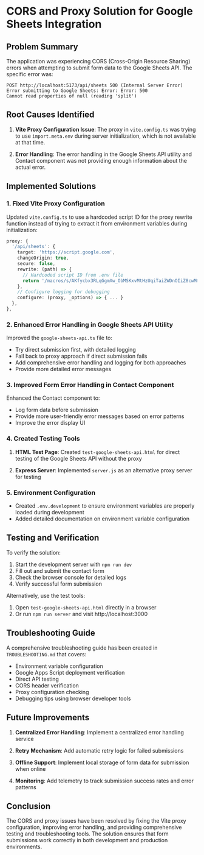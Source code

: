 # CORS and Proxy Solution for Google Sheets Integration

## Problem Summary

The application was experiencing CORS (Cross-Origin Resource Sharing) errors when attempting to submit form data to the Google Sheets API. The specific error was:

```
POST http://localhost:5173/api/sheets 500 (Internal Server Error)
Error submitting to Google Sheets: Error: Error: 500
Cannot read properties of null (reading 'split')
```

## Root Causes Identified

1. **Vite Proxy Configuration Issue**: The proxy in `vite.config.ts` was trying to use `import.meta.env` during server initialization, which is not available at that time.

2. **Error Handling**: The error handling in the Google Sheets API utility and Contact component was not providing enough information about the actual error.

## Implemented Solutions

### 1. Fixed Vite Proxy Configuration

Updated `vite.config.ts` to use a hardcoded script ID for the proxy rewrite function instead of trying to extract it from environment variables during initialization:

```typescript
proxy: {
  '/api/sheets': {
    target: 'https://script.google.com',
    changeOrigin: true,
    secure: false,
    rewrite: (path) => {
      // Hardcoded script ID from .env file
      return '/macros/s/AKfycbx3RLqGgmXw_ObMSKxvMtHzUqiTaiZWDnOIiZ8cwMmERDpGZscZJRTNUIfmwKgwch6X/exec';
    },
    // Configure logging for debugging
    configure: (proxy, _options) => { ... }
  },
},
```

### 2. Enhanced Error Handling in Google Sheets API Utility

Improved the `google-sheets-api.ts` file to:

- Try direct submission first, with detailed logging
- Fall back to proxy approach if direct submission fails
- Add comprehensive error handling and logging for both approaches
- Provide more detailed error messages

### 3. Improved Form Error Handling in Contact Component

Enhanced the Contact component to:

- Log form data before submission
- Provide more user-friendly error messages based on error patterns
- Improve the error display UI

### 4. Created Testing Tools

1. **HTML Test Page**: Created `test-google-sheets-api.html` for direct testing of the Google Sheets API without the proxy

2. **Express Server**: Implemented `server.js` as an alternative proxy server for testing

### 5. Environment Configuration

- Created `.env.development` to ensure environment variables are properly loaded during development
- Added detailed documentation on environment variable configuration

## Testing and Verification

To verify the solution:

1. Start the development server with `npm run dev`
2. Fill out and submit the contact form
3. Check the browser console for detailed logs
4. Verify successful form submission

Alternatively, use the test tools:

1. Open `test-google-sheets-api.html` directly in a browser
2. Or run `npm run server` and visit http://localhost:3000

## Troubleshooting Guide

A comprehensive troubleshooting guide has been created in `TROUBLESHOOTING.md` that covers:

- Environment variable configuration
- Google Apps Script deployment verification
- Direct API testing
- CORS header verification
- Proxy configuration checking
- Debugging tips using browser developer tools

## Future Improvements

1. **Centralized Error Handling**: Implement a centralized error handling service

2. **Retry Mechanism**: Add automatic retry logic for failed submissions

3. **Offline Support**: Implement local storage of form data for submission when online

4. **Monitoring**: Add telemetry to track submission success rates and error patterns

## Conclusion

The CORS and proxy issues have been resolved by fixing the Vite proxy configuration, improving error handling, and providing comprehensive testing and troubleshooting tools. The solution ensures that form submissions work correctly in both development and production environments.